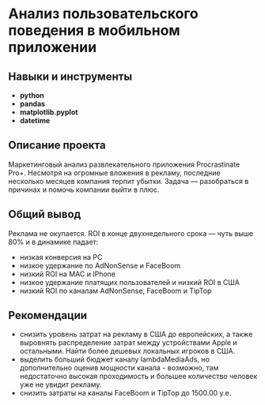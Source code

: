 # Анализ пользовательского поведения в мобильном приложении

## Навыки и инструменты

- **python**
- **pandas**
- **matplotlib.pyplot**
- **datetime**

## Описание проекта
Маркетинговый анализ развлекательного приложения Procrastinate Pro+. Несмотря на огромные вложения в рекламу, последние несколько месяцев компания терпит убытки. Задача — разобраться в причинах и помочь компании выйти в плюс.  

## Общий вывод

Реклама не окупается. ROI в конце двухнедельного срока — чуть выше 80% и в динамике падает:
- низкая конверсия на PC
- низкое удержание по AdNonSense и FaceBoom
- низкий ROI на MAC и IPhone
- низкое удержание платящих пользователей и низкий ROI в США
- низкий ROI по каналам  AdNonSense, FaceBoom и TipTop

## Рекомендации
- снизить уровень затрат на рекламу в США до европейских, а также выровнять распределение затрат между устройствами Apple и остальными. Найти более дешевых локальных игроков в США. 
- выделить больший бюджет каналу lambdaMediaAds, но дополнительно оценив мощности канала - возможно, там недостаточно высокая проходимость и большее количество человек уже не увидит рекламу.
- снизить затраты на каналы FaceBoom и TipTop до 1500.00 у.е.
